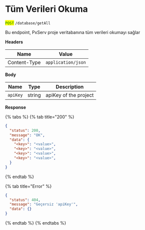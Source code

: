 # Tüm Verileri Okuma

<mark style="color:green;">`POST`</mark> `/database/getAll`

Bu endpoint, PxServ proje veritabanına tüm verileri okumayı sağlar

**Headers**

| Name         | Value              |
| ------------ | ------------------ |
| Content-Type | `application/json` |

**Body**

| Name     | Type   | Description           |
| -------- | ------ | --------------------- |
| `apiKey` | string | apiKey of the project |

**Response**

{% tabs %}
{% tab title="200" %}
```json
{
  "status": 200,
  "message": "OK",
  "data": {
    "<key>": "<value>",
    "<key>": "<value>",
    "<key>": "<value>",
    "<key>": "<value>",
  }
}
```
{% endtab %}

{% tab title="Error" %}
```json
{
  "status": 404,
  "message": "Geçersiz 'apiKey'",
  "data": {}
}
```
{% endtab %}
{% endtabs %}
